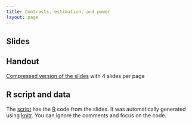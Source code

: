 ```yaml
---
title: Contrasts, estimation, and power
layout: page
---
```



## Slides




## Handout

[Compressed version of the slides](lab-estimation-power-handout.pdf) with 4 slides per page


## R script and data

The [script](lab-estimation-power.R) has the [R](https://www.r-project.org/) code from the slides. It was automatically generated using [knitr](https://yihui.name/knitr/). You can ignore the comments and focus on the code.


